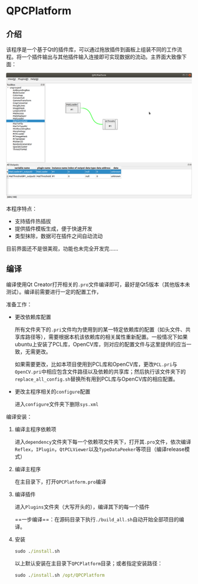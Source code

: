 # QPCPlatform

## 介绍

该程序是一个基于Qt的插件库，可以通过拖放插件到画板上组装不同的工作流程。将一个插件输出与其他插件输入连接即可实现数据的流动。主界面大致像下面：

![](./mainwindow.png)

本程序特点：

- 支持插件热插拔
- 提供插件模板生成，便于快速开发
- 类型抹除，数据可在插件之间自动流动

目前界面还不是很美观，功能也未完全开发完......

## 编译

编译使用Qt Creator打开相关的`.pro`文件编译即可，最好是Qt5版本（其他版本未测试）。编译前需要进行一定的配置工作，

准备工作：

- 更改依赖库配置

  所有文件夹下的`.pri`文件均为使用到的某一特定依赖库的配置（如头文件、共享库路径等），需要根据本机该依赖库的相关属性重新配置。一般情况下如果ubuntu上安装了PCL库，OpenCV库，则对应的配置文件与这里提供的应当一致，无需更改。

  如果需要更改，比如本项目使用到PCL库和OpenCV库，更改`PCL.pri`与`OpenCV.pri`中相应包含文件路径以及依赖的共享库；然后执行该文件夹下的`replace_all_config.sh`替换所有用到PCL库与OpenCV库的相应配置。

- 更改主程序相关的`configure`配置

  进入`configure`文件夹下删除`sys.xml`

编译安装：

1. 编译主程序依赖项

   进入`dependency`文件夹下每一个依赖项文件夹下，打开其`.pro`文件，依次编译`Reflex`，`IPlugin`，`QtPCLViewer`以及`TypeDataPeeker`等项目（编译release模式）

2. 编译主程序

   在主目录下，打开`QPCPlatform.pro`编译

3. 编译插件

   进入`Plugins`文件夹（大写开头的），编译其下的每一个插件

   ==一步编译==：在源码目录下执行`./build_all.sh`自动开始全部项目的编译。

4. 安装

   ```cmd
   sudo ./install.sh
   ```
   
   以上默认安装在主目录下`QPCPlatform`目录；或者指定安装路径：
   
   ```cmd
   sudo ./install.sh /opt/QPCPlatform
   ```
   
   

